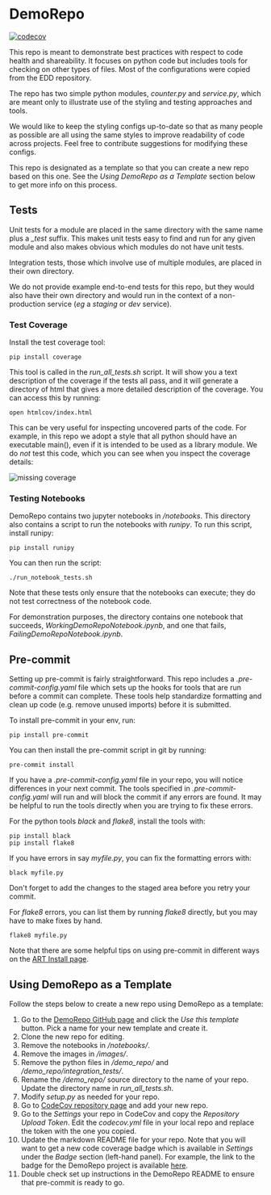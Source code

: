 # DemoRepo

[![codecov](https://codecov.io/gh/JBEI/DemoRepo/branch/main/graph/badge.svg?token=ZOXSD5WM3G)](https://codecov.io/gh/JBEI/DemoRepo)

This repo is meant to demonstrate best practices with respect to code health and shareability.
It focuses on python code but includes tools for checking on other types of files. Most
of the configurations were copied from the EDD repository.

The repo has two simple python modules, *counter.py* and *service.py*, which are meant only
to illustrate use of the styling and testing approaches and tools.

We would like to keep the styling configs up-to-date so that as many people as possible are
all using the same styles to improve readability of code across projects. Feel free to 
contribute suggestions for modifying these configs.

This repo is designated as a template so that you can create a new repo based on this one. See the *Using
DemoRepo as a Template* section below to get more info on this process.

## Tests

Unit tests for a module are placed in the same directory with the same name plus a _\_test_ suffix. This
makes unit tests easy to find and run for any given module and also makes obvious which modules do not
have unit tests.

Integration tests, those which involve use of multiple modules, are placed in their own directory.

We do not provide example end-to-end tests for this repo, but they would also have their own directory
and would run in the context of a non-production service (_eg_ a _staging_ or _dev_ service).

### Test Coverage

Install the test coverage tool:

```pip install coverage```

This tool is called in the _run_all_tests.sh_ script. It will show you a text description of the
coverage if the tests all pass, and it will generate a directory of html that gives a more
detailed description of the coverage. You can access this by running:

```open htmlcov/index.html```

This can be very useful for inspecting uncovered parts of the code. For example, in this repo we 
adopt a style that all python should have an executable main(), even if it is intended to be used
as a library module. We do _not_ test this code, which you can see when you inspect the coverage details:

![missing coverage](images/missing_coverage.png)


### Testing Notebooks

DemoRepo contains two jupyter notebooks in */notebooks*. This directory also contains a script
to run the notebooks with *runipy*. To run this script, install runipy:

```pip install runipy```

You can then run the script:

```./run_notebook_tests.sh```

Note that these tests only ensure that the notebooks can execute; they do not test correctness of
the notebook code.

For demonstration purposes, the directory contains one notebook that succeeds, *WorkingDemoRepoNotebook.ipynb*,
and one that fails, *FailingDemoRepoNotebook.ipynb*.

## Pre-commit

Setting up pre-commit is fairly straightforward. This repo includes a _.pre-commit-config.yaml_ file
which sets up the hooks for tools that are run before a commit can complete. These tools help
standardize formatting and clean up code (e.g. remove unused imports) before it is submitted.

To install pre-commit in your env, run:

```pip install pre-commit```

You can then install the pre-commit script in git by running:

```pre-commit install```

If you have a _.pre-commit-config.yaml_ file in your repo, you will notice differences in your next commit.
The tools specified in _.pre-commit-config.yaml_ will run and will block the commit if any
errors are found. It may be helpful to run the tools directly when you are trying to fix these errors.

For the python tools _black_ and _flake8_, install the tools with:

```
pip install black
pip install flake8
```

If you have errors in say _myfile.py_, you can fix the formatting errors with:

```black myfile.py```

Don't forget to add the changes to the staged area before you retry your commit.

For _flake8_ errors, you can list them by running _flake8_ directly, but you 
may have to make fixes by hand.

```flake8 myfile.py```

Note that there are some helpful tips on using pre-commit in different ways on
the [ART Install page](https://github.com/JBEI/AutomatedRecommendationTool/blob/master/docs/Installing.md).

## Using DemoRepo as a Template

Follow the steps below to create a new repo using DemoRepo as a template:

1. Go to the [DemoRepo GitHub page](https://github.com/JBEI/DemoRepo) and click the *Use this template* button. Pick a name for your new template and create it.
2. Clone the new repo for editing.
3. Remove the notebooks in */notebooks/*.
4. Remove the images in */images/*.
5. Remove the python files in */demo_repo/* and */demo_repo/integration_tests/*.
6. Rename the */demo_repo/* source directory to the name of your repo. Update the directory name in *run_all_tests.sh*.
7. Modify *setup.py* as needed for your repo.
8. Go to [CodeCov repository page](https://codecov.io/gh/JBEI) and add your new repo.
9. Go to the *Settings* your repo in CodeCov and copy the *Repository Upload Token*. Edit the *codecov.yml* file in your local repo and replace the token with the one you copied.
10. Update the markdown README file for your repo. Note that you will want to get a new code coverage badge which is available in *Settings* under the *Badge* section (left-hand panel). For example, the link to the badge for the DemoRepo project is available [here](https://app.codecov.io/gh/JBEI/DemoRepo/settings/badge).
11. Double check set up instructions in the DemoRepo README to ensure that pre-commit is ready to go.


